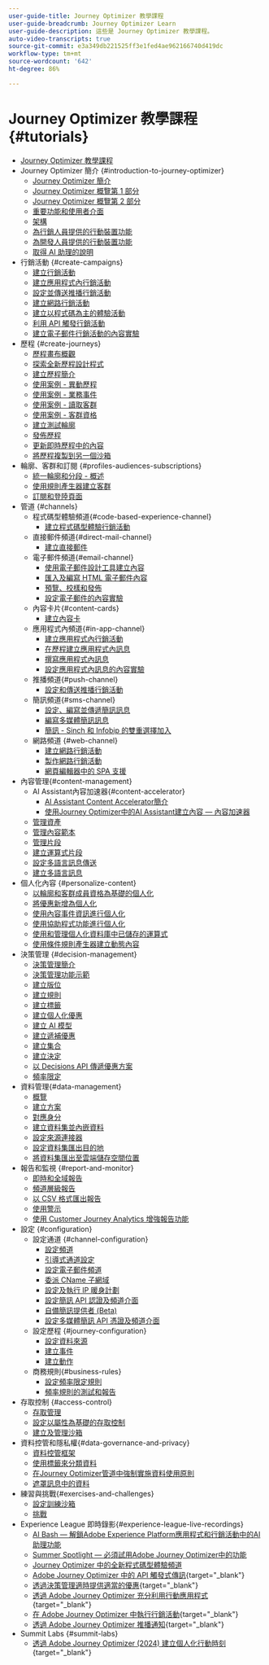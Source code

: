 ```yaml
---
user-guide-title: Journey Optimizer 教學課程
user-guide-breadcrumb: Journey Optimizer Learn
user-guide-description: 這些是 Journey Optimizer 教學課程。
auto-video-transcripts: true
source-git-commit: e3a349db221525ff3e1fed4ae962166740d419dc
workflow-type: tm+mt
source-wordcount: '642'
ht-degree: 86%

---
```



# Journey Optimizer 教學課程 {#tutorials}

+ [Journey Optimizer 教學課程](/help/_ajo-main/overview.md)
+ Journey Optimizer 簡介 {#introduction-to-journey-optimizer}
   + [Journey Optimizer 簡介](/help/introduction/introduction.md)
   + [Journey Optimizer 概覽第 1 部分](/help/introduction/journey-optimizer-overview-part-1.md)
   + [Journey Optimizer 概覽第 2 部分](/help/introduction/journey-optimizer-overview-part-2.md)
   + [重要功能和使用者介面](/help/introduction/key-capabilities-and-user-interface.md)
   + [架構](/help/introduction/architecture.md)
   + [為行銷人員提供的行動裝置功能](/help/channels/mobile-capabilities.md)
   + [為開發人員提供的行動裝置功能](/help/channels/mobile-capabilities-for-developers.md)
   + [取得 AI 助理的說明](/help/ai-assistant.md)
+ 行銷活動 {#create-campaigns}
   + [建立行銷活動](/help/create-campaigns/create-a-campaign.md)
   + [建立應用程式內行銷活動](/help/create-campaigns/in-app.md)
   + [設定並傳送推播行銷活動](/help/create-campaigns/push-campaign.md)
   + [建立網路行銷活動](/help/create-campaigns/web-campaign.md)
   + [建立以程式碼為主的體驗活動](https://experienceleague.adobe.com/zh-hant/docs/journey-optimizer-learn/tutorials/channels/code-based-experience-channel/create-a-code-based-experience-campaign)
   + [利用 API 觸發行銷活動](/help/create-campaigns/api-triggered-campaigns.md)
   + [建立電子郵件行銷活動的內容實驗](/help/create-campaigns/content-experiments.md)
+ 歷程 {#create-journeys}
   + [歷程畫布概觀](/help/create-journeys/overview-over-the-journey-canvas.md)
   + [探索全新歷程設計程式](/help/create-journeys/new-journey-designer.md)
   + [建立歷程簡介](/help/create-journeys/introduction-to-building-a-journey.md)
   + [使用案例 - 異動歷程](/help/create-journeys/use-case-transactional-journey.md)
   + [使用案例 - 業務事件](/help/create-journeys/use-case-business-event.md)
   + [使用案例 - 讀取客群](/help/create-journeys/use-case-read-audience.md)
   + [使用案例 - 客群資格](/help/create-journeys/use-case-audience-qualification.md)
   + [建立測試輪廓](/help/create-journeys/test-a-journey.md)
   + [發佈歷程](/help/create-journeys/publish-a-journey.md)
   + [更新即時歷程中的內容](/help/create-journeys/update-content-in-live-journey.md)
   + [將歷程複製到另一個沙箱](/help/create-journeys/copy-a-journey.md)
+ 輪廓、客群和訂閱 {#profiles-audiences-subscriptions}
   + [統一輪廓和分段 - 概述](/help/profiles-audiences-subscriptions/unified-profile-and-segmentation-overview.md)
   + [使用規則產生器建立客群](/help/profiles-audiences-subscriptions/create-audiences-using-the-rule-builder.md)
   + [訂閱和登陸頁面](/help/subscriptions-and-landing-pages.md)
+ 管道 {#channels}
   + 程式碼型體驗頻道{#code-based-experience-channel}
      + [建立程式碼型體驗行銷活動](/help/channels/create-a-code-based-experience-campaign.md)
   + 直接郵件頻道{#direct-mail-channel}
      + [建立直接郵件](/help/channels/direct-mail.md)
   + 電子郵件頻道{#email-channel}
      + [使用電子郵件設計工具建立內容](/help/channels/create-content-with-the-email-designer.md)
      + [匯入及編寫 HTML 電子郵件內容](/help/channels/import-and-author-html-email-content.md)
      + [預覽、校樣和發佈](/help/channels/preview-proof-and-publish.md)
      + [設定電子郵件的內容實驗](/help/experimentation/content-experiments-for-emails.md)
   + 內容卡片{#content-cards}
      + [建立內容卡](/help/channels/create-content-cards.md)
   + 應用程式內頻道{#in-app-channel}
      + [建立應用程式內行銷活動](/help/channels/create-an-in-app-campaign.md)
      + [在歷程建立應用程式內訊息](/help/channels/create-an-in-app-message-in-a-journey.md)
      + [撰寫應用程式內訊息](/help/channels/author-in-app-messages.md)
      + [設定應用程式內訊息的內容實驗](/help/experimentation/content-experiments-for-in-app-messages.md)
   + 推播頻道{#push-channel}
      + [設定和傳送推播行銷活動](/help/channels/create-a-push-campaign.md)
   + 簡訊頻道{#sms-channel}
      + [設定、編寫並傳遞簡訊訊息](/help/channels/author-sms-messages.md)
      + [編寫多媒體簡訊訊息](/help/channels/author-mms.md)
      + [簡訊 - Sinch 和 Infobip 的雙重選擇加入](/help/channels/sms-double-opt-in.md)
   + 網路頻道 {#web-channel}
      + [建立網路行銷活動](/help/channels/create-a-web-campaign.md)
      + [製作網路行銷活動](/help/channels/author-a-web-campaign.md)
      + [網頁編輯器中的 SPA 支援](/help/channels/singel-page-application-support.md)
+ 內容管理{#content-management}
   + AI Assistant內容加速器{#content-accelerator}
      + [AI Assistant Content Accelerator簡介](/help/content-management/introduction-to-the-ai-assistant-content-accelerator.md)
      + [使用Journey Optimizer中的AI Assistant建立內容 — 內容加速器](/help/content-management/create-content-with-the-ai-assistant-content-accelerator.md)
   + [管理資產](/help/assets-essentials-overview.md)
   + [管理內容範本](/help/content-management/content-templates.md)
   + [管理片段](/help/content-management/manage-fragments.md)
   + [建立運算式片段](/help/content-management/expression-fragments.md)
   + [設定多語言訊息傳送](/help/content-management/set-up-multilingual-messages.md)
   + [建立多語言訊息](/help/content-management/create-multilingual-messages.md)
+ 個人化內容 {#personalize-content}
   + [以輪廓和客群成員資格為基礎的個人化](/help/personalize-content/profile-and-audience-membership-based-personalization.md)
   + [將優惠新增為個人化](/help/personalize-content/add-offer-decisioning-to-messages.md)
   + [使用內容事件資訊進行個人化](/help/personalize-content/use-contextual-event-information-for-personalization.md)
   + [使用協助程式功能進行個人化](/help/personalize-content/use-helper-functions-for-personalization.md)
   + [使用和管理個人化資料庫中已儲存的運算式](/help/personalize-content/use-and-manage-saved-expressions-in-personalization-library.md)
   + [使用條件規則產生器建立動態內容](/help/personalize-content/create-dynamic-content.md)
+ 決策管理 {#decision-management}
   + [決策管理簡介](/help/decision-management/introduction-to-decision-management.md)
   + [決策管理功能示範](/help/decision-management/demo-of-decision-management-capabilities.md)
   + [建立版位](/help/decision-management/create-placements.md)
   + [建立規則](/help/decision-management/create-rules.md)
   + [建立標籤](/help/decision-management/create-tags.md)
   + [建立個人化優惠](/help/decision-management/create-personalized-offers.md)
   + [建立 AI 模型](/help/decision-management/create-ai-models.md)
   + [建立遞補優惠](/help/decision-management/create-fallback-offers.md)
   + [建立集合](/help/decision-management/create-collections.md)
   + [建立決定](/help/decision-management/create-decisions.md)
   + [以 Decisions API 傳遞優惠方案](/help/decision-management/deliver-offers-with-the-decisions-api.md)
   + [頻率限定](/help/decision-management/frequency-capping.md)
+ 資料管理{#data-management}
   + [概覽](/help/data-management/set-up-data-overview.md)
   + [建立方案](/help/data-management/create-schema.md)
   + [對應身分](/help/data-management/map-identities.md)
   + [建立資料集並內嵌資料](/help/data-management/create-datasets-and-ingest-data.md)
   + [設定來源連接器](/help/data-management/configure-source-connectors.md)
   + [設定資料集匯出目的地](/help/data-management/configure-dataset-export-destination.md)
   + [將資料集匯出至雲端儲存空間位置](/help/data-management/export-datasets.md)
+ 報告和監視 {#report-and-monitor}
   + [即時和全域報告](/help/report-and-monitor/live-and-global-reports.md)
   + [頻道層級報告](/help/report-and-monitor/channel-level-reports.md)
   + [以 CSV 格式匯出報告](/help/report-and-monitor/export-reports-in-csv-format.md)
   + [使用警示](/help/administration/alerts.md)
   + [使用 Customer Journey Analytics 增強報告功能](/help/report-and-monitor/enhanced-reporting-with-customer-journey-analytics.md)
+ 設定 {#configuration}
   + 設定通道 {#channel-configuration}
      + [設定頻道](/help/set-up-channels/configure-channels.md)
      + [引導式通道設定](/help/set-up-channels/guided-channel-setup.md)
      + [設定電子郵件頻道](/help/set-up-channels/set-up-email-channel.md)
      + [委派 CName 子網域](/help/set-up-channels/delegate-cname-subdomains.md)
      + [設定及執行 IP 暖身計劃](/help/administration/set-up-and-execute-an-ip-warmup-plan.md)
      + [設定簡訊 API 認證及頻道介面](/help/set-up-channels/set-up-sms-channel.md)
      + [自備簡訊提供者 (Beta)](/help/set-up-channels/bring-your-own-sms-provider.md)
      + [設定多媒體簡訊 API 憑證及頻道介面](/help/set-up-channels/configure-mms-api-credentials-and-channel-surfaces.md)
   + 設定歷程 {#journey-configuration}
      + [設定資料來源](/help/set-up-journeys/configure-data-sources.md)
      + [建立事件](/help/set-up-journeys/create-events.md)
      + [建立動作](/help/set-up-journeys/create-actions.md)
   + 商務規則{#business-rules}
      + [設定頻率限定規則](/help/configuration/configure-frequency-capping-rules.md)
      + [頻率規則的測試和報告](/help/configuration/test-and-report-on-frequency-rules.md)
+ 存取控制 {#access-control}
   + [存取管理](/help/set-up-access/access-management.md)
   + [設定以屬性為基礎的存取控制](/help/administration/attribute-based-access-control.md)
   + [建立及管理沙箱](/help/set-up-access/create-and-manage-sandboxes.md)
+ 資料控管和隱私權{#data-governance-and-privacy}
   + [資料控管框架](/help/privacy/data-governance-framework.md)
   + [使用標籤來分類資料](/help/privacy/classify-data-using-lables.md)
   + [在Journey Optimizer管道中強制實施資料使用原則](/help/privacy/enforce-data-usage-policies-in-journey-optimizer-channels.md)
   + [遮罩訊息中的資料](/help/privacy/mask-data-in-messages.md)
+ 練習與挑戰{#exercises-and-challenges}
   + [設定訓練沙箱](https://experienceleague.adobe.com/docs/journey-optimizer-learn/configure-a-training-sandbox/introduction-and-prerequisites.html?lang=zh-Hant)
   + [挑戰](https://experienceleague.adobe.com/docs/journey-optimizer-learn/challenges/introduction-and-prerequisites.html?lang=zh-Hant)
+ Experience League 即時錄影{#experience-league-live-recordings}
   + [AI Bash — 解鎖Adobe Experience Platform應用程式和行銷活動中的AI助理功能](https://experienceleague.adobe.com/en/docs/events/experience-league-live-recordings/episodes/exl-live-episode-09-26-24)
   + [Summer Spotlight — 必須試用Adobe Journey Optimizer中的功能](https://experienceleague.adobe.com/en/docs/events/experience-league-live-recordings/episodes/exl-live-episode-08-28-24)
   + [Journey Optimizer 中的全新程式碼型體驗頻道](https://experienceleague.adobe.com/zh-hant/docs/events/experience-league-live-recordings/episodes/exl-live-episode-04-24-24)
   + [Adobe Journey Optimizer 中的 API 觸發式傳訊](https://experienceleague.adobe.com/docs/events/experience-league-live-recordings/episodes/exl-live-episode-8-23-23.html?lang=zh-Hant){target="_blank"}
   + [透過決策管理適時提供適當的優惠](https://experienceleague.adobe.com/docs/events/experience-league-live-recordings/episodes/exl-live-episode-10-25-22.html?lang=zh-Hant){target="_blank"}
   + [透過 Adobe Journey Optimizer 充分利用行動應用程式](https://experienceleague.adobe.com/docs/events/experience-league-live-recordings/episodes/exl-live-episode-5-24-23.html?lang=zh-Hant){target="_blank"}
   + [在 Adobe Journey Optimizer 中執行行銷活動](https://experienceleague.adobe.com/docs/events/experience-league-live-recordings/episodes/exl-live-episode-09-22-22.html?lang=zh-Hant){target="_blank"}
   + [透過 Adobe Journey Optimizer 推播通知](https://experienceleague.adobe.com/docs/events/experience-league-live-recordings/episodes/exl-live-episode-05-12-22.html?lang=zh-Hant){target="_blank"}
+ Summit Labs {#summit-labs}
   + [透過 Adobe Journey Optimizer (2024) 建立個人化行動時刻](https://experienceleague.adobe.com/zh-hant/docs/journey-optimizer-learn/summit-labs/lab-overview){target="_blank"}
